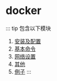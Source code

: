# docker

::: tip 包含以下模块
1. [安装及配置](/tools/docker/install-setting.md)
2. [基本命令](/tools/docker/command.md)
3. [网络设置](/tools/docker/network.md)
4. [其他](/tools/docker/other.md)
5. [例子](/tools/docker/example.md)
:::
